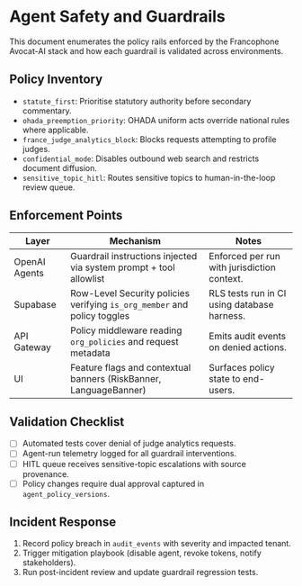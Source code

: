 # Agent Safety and Guardrails

This document enumerates the policy rails enforced by the Francophone Avocat-AI stack and how each guardrail is validated across environments.

## Policy Inventory
- `statute_first`: Prioritise statutory authority before secondary commentary.
- `ohada_preemption_priority`: OHADA uniform acts override national rules where applicable.
- `france_judge_analytics_block`: Blocks requests attempting to profile judges.
- `confidential_mode`: Disables outbound web search and restricts document diffusion.
- `sensitive_topic_hitl`: Routes sensitive topics to human-in-the-loop review queue.

## Enforcement Points
| Layer | Mechanism | Notes |
| ----- | --------- | ----- |
| OpenAI Agents | Guardrail instructions injected via system prompt + tool allowlist | Enforced per run with jurisdiction context. |
| Supabase | Row-Level Security policies verifying `is_org_member` and policy toggles | RLS tests run in CI using database harness. |
| API Gateway | Policy middleware reading `org_policies` and request metadata | Emits audit events on denied actions. |
| UI | Feature flags and contextual banners (RiskBanner, LanguageBanner) | Surfaces policy state to end-users. |

## Validation Checklist
- [ ] Automated tests cover denial of judge analytics requests.
- [ ] Agent-run telemetry logged for all guardrail interventions.
- [ ] HITL queue receives sensitive-topic escalations with source provenance.
- [ ] Policy changes require dual approval captured in `agent_policy_versions`.

## Incident Response
1. Record policy breach in `audit_events` with severity and impacted tenant.
2. Trigger mitigation playbook (disable agent, revoke tokens, notify stakeholders).
3. Run post-incident review and update guardrail regression tests.
